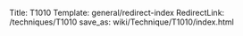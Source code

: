 Title: T1010
Template: general/redirect-index
RedirectLink: /techniques/T1010
save_as: wiki/Technique/T1010/index.html